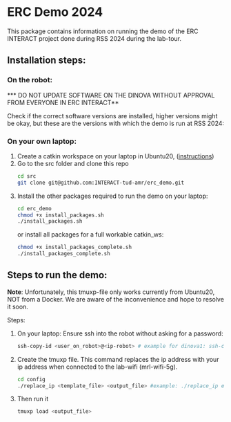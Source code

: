 # ERC Demo 2024

This package contains information on running the demo of the ERC INTERACT project done during RSS 2024 during the lab-tour. 

## Installation steps:
### On the robot:
*** DO NOT UPDATE SOFTWARE ON THE DINOVA WITHOUT APPROVAL FROM EVERYONE IN ERC INTERACT**

Check if the correct software versions are installed, higher versions might be okay, but these are the versions with which the demo is run at RSS 2024:

### On your own laptop:
1. Create a catkin workspace on your laptop in Ubuntu20, ([instructions](http://wiki.ros.org/catkin/Tutorials/create_a_workspace))
2. Go to the src folder and clone this repo
   ```bash
   cd src
   git clone git@github.com:INTERACT-tud-amr/erc_demo.git
   ```
3. Install the other packages required to run the demo on your laptop:
   ```bash
   cd erc_demo
   chmod +x install_packages.sh
   ./install_packages.sh
   ```
   or install all packages for a full workable catkin_ws:
   ```bash
   chmod +x install_packages_complete.sh
   ./install_packages_complete.sh
   ```

## Steps to run the demo:
**Note**: Unfortunately, this tmuxp-file only works currently from Ubuntu20, NOT from a Docker. We are aware of the inconvenience and hope to resolve it soon. 

Steps:
1. On your laptop: Ensure ssh into the robot without asking for a password:
   ```bash
   ssh-copy-id <user_on_robot>@<ip-robot> # example for dinova1: ssh-copy-id dinova@192.168.0.121 #for dingo 1
   ```
2. Create the tmuxp file. This command replaces the ip address with your ip address when connected to the lab-wifi (mrl-wifi-5g).
   ```bash
   cd config
   ./replace_ip <template_file> <output_file> #example: ./replace_ip erc_demo_template.yaml erc_demo_jjohnsen
   ```
3. Then run it 
   ```bash
   tmuxp load <output_file>
   ```

